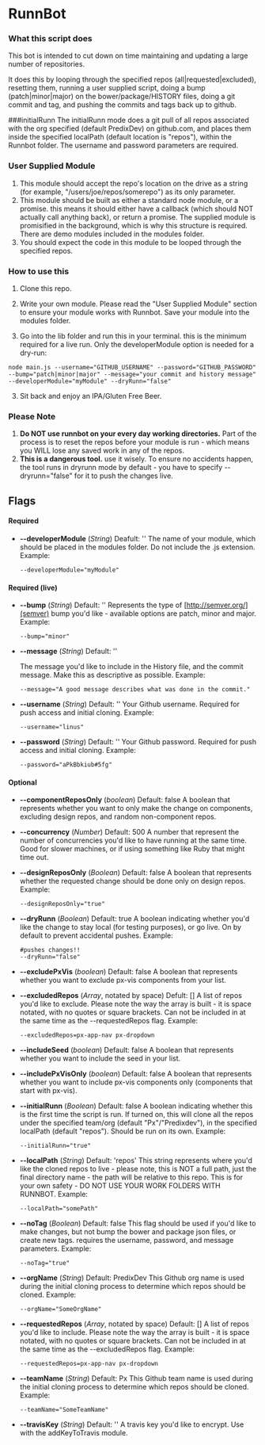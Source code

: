 # RunnBot

### What this script does
This bot is intended to cut down on time maintaining and updating a large number of repositories.

It does this by looping through the specified repos (all|requested|excluded), resetting them, running a user supplied script, doing a bump (patch|minor|major) on  the bower/package/HISTORY files, doing a git commit and tag, and pushing the commits and tags back up to github.

###initialRunn
The initialRunn mode does a git pull of all repos associated with the org specified (default PredixDev) on github.com, and places them inside the specified localPath (default location is "repos"), within the Runnbot folder. The username and password parameters are required.


### User Supplied Module

  1. This module should accept the repo's location on the drive as a string (for example, "/users/joe/repos/somerepo") as its only parameter.
  2. This module should be built as either a standard node module, or a promise. this means it should either have a callback (which should NOT actually call anything back), or return a promise. The supplied module is promisified in the background, which is why this structure is required. There are demo modules included in the modules folder.
  3. You should expect the code in this module to be looped through the specified repos.

### How to use this
1. Clone this repo.
2. Write your own module. Please read the "User Supplied Module" section to ensure your module works with Runnbot. Save your module into the modules folder.

3. Go into the lib folder and run this in your terminal. this is the minimum required for a live run. Only the developerModule option is needed for a dry-run:

  ```
  node main.js --username="GITHUB_USERNAME" --password="GITHUB_PASSWORD" --bump="patch|minor|major" --message="your commit and history message" --developerModule="myModule" --dryRunn="false"
  ```

3. Sit back and enjoy an IPA/Gluten Free Beer.

### Please Note

1. **Do NOT use runnbot on your every day working directories.**
 Part of the process is to reset the repos before your module is run - which means you WILL lose any saved work in any of the repos.
2. **This is a dangerous tool.** use it wisely. To ensure no accidents happen, the tool runs in dryrunn mode by default - you have to specify --dryrunn="false" for it to push the changes live.

## Flags

#### Required

* **--developerModule** (*String*) Deafult: ''
  The name of your module, which should be placed in the modules folder. Do not include the .js extension.
  Example:
  ```
  --developerModule="myModule"
  ```

#### Required (live)
* **--bump** (*String*) Default: ''
  Represents the type of [http://semver.org/](semver) bump you'd like - available options are patch, minor and major.
  Example:
  ```
  --bump="minor"
  ```

* **--message** (*String*) Default: ''

  The message you'd like to include in the History file, and the commit message. Make this as descriptive as possible.
  Example:
  ```
  --message="A good message describes what was done in the commit."
  ```

* **--username** (*String*) Default: ''
  Your Github username. Required for push access and initial cloning.
  Example:
  ```
  --username="linus"
  ```

* **--password** (*String*) Default: ''
  Your Github password. Required for push access and initial cloning.
  Example:
  ```
  --password="aPkBbkiub#5fg"
  ```

#### Optional

* **--componentReposOnly** (*boolean*) Default: false
  A boolean that represents whether you want to only make the change on components, excluding design repos, and random non-component repos.

* **--concurrency** (*Number*) Default: 500
  A number that represent the number of concurrencies you'd like to have running at the same time. Good for slower machines, or if using something like Ruby that might time out.

* **--designReposOnly** (*Boolean*) Default: false
  A boolean that represents whether the requested change should be done only on design repos.
  Example:
  ```
  --designReposOnly="true"
  ```

* **--dryRunn** (*Boolean*) Default: true
  A boolean indicating whether you'd like the change to stay local (for testing purposes), or go live. On by default to prevent accidental pushes.
  Example:
  ```
  #pushes changes!!
  --dryRunn="false"
  ```

* **--excludePxVis** (*boolean*) Default: false
  A boolean that represents whether you want to exclude px-vis components from your list.

* **--excludedRepos** (*Array*, notated by space) Defult: []
  A list of repos you'd like to exclude. Please note the way the array is built - it is space notated, with no quotes or square brackets. Can not be included in at the same time as the --requestedRepos flag.
  Example:
  ```
  --excludedRepos=px-app-nav px-dropdown
  ```

* **--includeSeed** (*boolean*) Default: false
  A boolean that represents whether you want to include the seed in your list.

* **--includePxVisOnly** (*boolean*) Default: false
  A boolean that represents whether you want to include px-vis components only (components that start with px-vis).

* **--initialRunn** (*Boolean*) Default: false
  A boolean indicating whether this is the first time the script is run. If turned on, this will clone all the repos under the specified team/org (default "Px"/"Predixdev"), in the specified localPath (default "repos"). Should be run on its own.
  Example:
  ```
  --initialRunn="true"
  ```

* **--localPath** (*String*) Default: 'repos'
  This string represents where you'd like the cloned repos to live - please note, this is NOT a full path, just the final directory name - the path will be relative to this repo. This is for your own safety - DO NOT USE YOUR WORK FOLDERS WITH RUNNBOT.
  Example:
  ```
  --localPath="somePath"
  ```

* **--noTag** (*Boolean*) Default: false
  This flag should be used if you'd like to make changes, but not bump the bower and package json files, or create new tags. requires the username, password, and message parameters.
  Example:
  ```
  --noTag="true"
  ```

* **--orgName** (*String*) Default: PredixDev
  This Github org name is used during the initial cloning process to determine which repos should be cloned.
  Example:
  ```
  --orgName="SomeOrgName"
  ```

* **--requestedRepos** (*Array*, notated by space) Default: []
  A list of repos you'd like to include. Please note the way the array is built - it is space notated, with no quotes or square brackets. Can not be included in at the same time as the --excludedRepos flag.
  Example:
  ```
  --requestedRepos=px-app-nav px-dropdown
  ```

* **--teamName** (*String*) Default: Px
  This Github team name is used during the initial cloning process to determine which repos should be cloned.
  Example:
  ```
  --teamName="SomeTeamName"
  ```
* **--travisKey** (*String*) Default: ''
  A travis key you'd like to encrypt. Use with the addKeyToTravis module.
